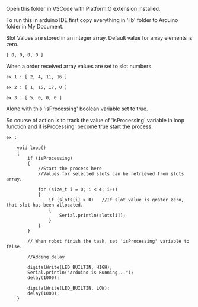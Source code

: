 Open this folder in VSCode with PlatformIO extension installed.

To run this in arduino IDE first copy everything in 'lib' folder to Arduino folder in My Document.

Slot Values are stored in an integer array. Default value for array elements is zero.

    [ 0, 0, 0, 0 ]

When a order received array values are set to slot numbers.

    ex 1 : [ 2, 4, 11, 16 ]
    
    ex 2 : [ 1, 15, 17, 0 ]
    
    ex 3 : [ 5, 0, 0, 0 ]

Alone with this 'isProcessing' boolean variable set to true.

So course of action is to track the value of 'isProcessing' variable in loop function and if isProcessing' become true start the process.

    ex :

        void loop()
        {
            if (isProcessing)
            {
                //Start the process here
                //Values for selected slots can be retrieved from slots array.

                for (size_t i = 0; i < 4; i++)
                {
                    if (slots[i] > 0)   //If slot value is grater zero, that slot has been allocated.
                    {
                        Serial.println(slots[i]);
                    }
                } 
            }

            // When robot finish the task, set 'isProcessing' variable to false.

            //Adding delay

            digitalWrite(LED_BUILTIN, HIGH);
            Serial.println("Arduino is Running...");
            delay(1000);

            digitalWrite(LED_BUILTIN, LOW);
            delay(1000);
        }